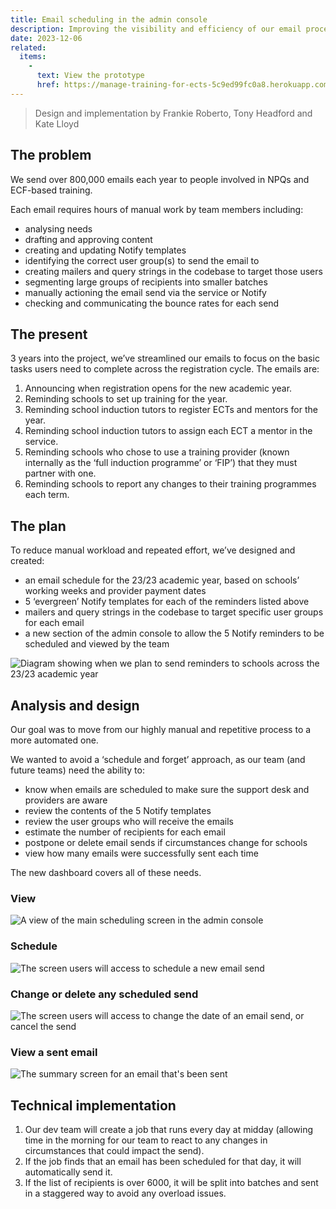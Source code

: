 ```yaml
---
title: Email scheduling in the admin console
description: Improving the visibility and efficiency of our email processes.
date: 2023-12-06
related:
  items:
    -
      text: View the prototype
      href: https://manage-training-for-ects-5c9ed99fc0a8.herokuapp.com/admin/performance/emails
---
```


> Design and implementation by Frankie Roberto, Tony Headford and Kate Lloyd

## The problem

We send over 800,000 emails each year to people involved in NPQs and ECF-based training.

Each email requires hours of manual work by team members including:

* analysing needs
* drafting and approving content
* creating and updating Notify templates
* identifying the correct user group(s) to send the email to
* creating mailers and query strings in the codebase to target those users
* segmenting large groups of recipients into smaller batches
* manually actioning the email send via the service or Notify
* checking and communicating the bounce rates for each send

## The present

3 years into the project, we’ve streamlined our emails to focus on the basic tasks users need to complete across the registration cycle. The emails are:

1.	Announcing when registration opens for the new academic year.
2.	Reminding schools to set up training for the year.
3.	Reminding school induction tutors to register ECTs and mentors for the year.
4.	Reminding school induction tutors to assign each ECT a mentor in the service.
5.	Reminding schools who chose to use a training provider (known internally as the ‘full induction programme’ or ‘FIP’) that they must partner with one.
6.	Reminding schools to report any changes to their training programmes each term.

## The plan

To reduce manual workload and repeated effort, we’ve designed and created:

* an email schedule for the 23/23 academic year, based on schools’ working weeks and provider payment dates
* 5 ‘evergreen’ Notify templates for each of the reminders listed above
* mailers and query strings in the codebase to target specific user groups for each email
* a new section of the admin console to allow the 5 Notify reminders to be scheduled and viewed by the team

![Diagram showing when we plan to send reminders to schools across the 23/23 academic year](automated-comms.png)


## Analysis and design

Our goal was to move from our highly manual and repetitive process to a more automated one.

We wanted to avoid a ‘schedule and forget’ approach, as our team (and future teams) need the ability to:

* know when emails are scheduled to make sure the support desk and providers are aware
* review the contents of the 5 Notify templates
* review the user groups who will receive the emails
* estimate the number of recipients for each email
* postpone or delete email sends if circumstances change for schools
* view how many emails were successfully sent each time

The new dashboard covers all of these needs.

### View

![A view of the main scheduling screen in the admin console](screencapture-manage-training-for-ects-5c9ed99fc0a8-herokuapp-admin-performance-emails-2023-12-06-09_18_00.png)


### Schedule

![The screen users will access to schedule a new email send](screencapture-manage-training-for-ects-5c9ed99fc0a8-herokuapp-admin-performance-emails-new-2023-12-06-09_18_18.png)

### Change or delete any scheduled send

![The screen users will access to change the date of an email send, or cancel the send ](screencapture-manage-training-for-ects-5c9ed99fc0a8-herokuapp-admin-performance-emails-879232-2023-12-06-09_18_33.png)

### View a sent email

![The summary screen for an email that's been sent](screencapture-manage-training-for-ects-5c9ed99fc0a8-herokuapp-admin-performance-emails-64336-2023-12-06-09_18_56.png)

## Technical implementation

1.	Our dev team will create a job that runs every day at midday (allowing time in the morning for our team to react to any changes in circumstances that could impact the send).
2.	If the job finds that an email has been scheduled for that day, it will automatically send it.
3.	If the list of recipients is over 6000, it will be split into batches and sent in a staggered way to avoid any overload issues.



